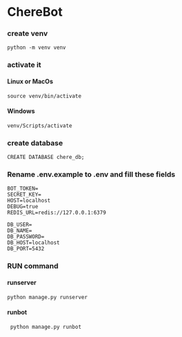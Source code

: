 # ChereBot

### create venv

```
python -m venv venv
```

### activate it

#### Linux or MacOs

```
source venv/bin/activate

```

#### Windows

```
venv/Scripts/activate
```

### create database

```
CREATE DATABASE chere_db;
```

### Rename .env.example to .env and fill these fields

```
BOT_TOKEN=
SECRET_KEY=
HOST=localhost
DEBUG=true
REDIS_URL=redis://127.0.0.1:6379

DB_USER=
DB_NAME=
DB_PASSWORD=
DB_HOST=localhost
DB_PORT=5432
```

### RUN command

#### runserver

```
python manage.py runserver
```

#### runbot

```
 python manage.py runbot
```

